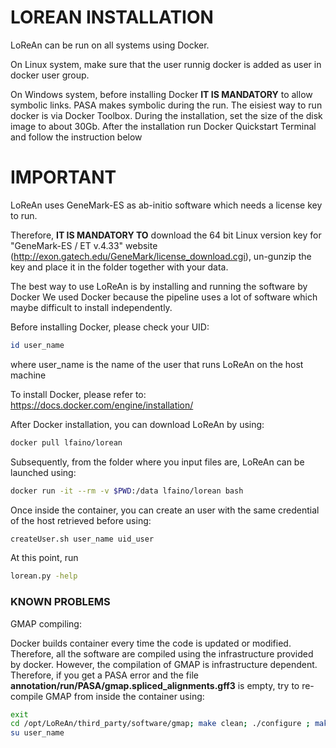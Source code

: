# LOREAN INSTALLATION

LoReAn can be run on all systems using Docker.

On Linux system, make sure that the user runnig docker is added as user in docker user group.

On Windows system, before installing Docker **IT IS MANDATORY** to allow symbolic links. PASA makes symbolic during the run.
The eisiest way to run docker is via Docker Toolbox. During the installation, set the size of the disk image to about 30Gb.
After the installation run Docker Quickstart Terminal and follow the instruction below 

# IMPORTANT
LoReAn uses GeneMark-ES as ab-initio software which needs a license key to run. 

Therefore, **IT IS MANDATORY TO** download the 64 bit Linux version key for "GeneMark-ES / ET v.4.33" website (http://exon.gatech.edu/GeneMark/license_download.cgi), un-gunzip the key and place it in 
the folder together with your data.

The best way to use LoReAn is by installing and running the software by Docker
We used Docker because the pipeline uses a lot of software which maybe difficult to install independently.

Before installing Docker, please check your UID:
```bash
id user_name
```
where user_name is the name of the user that runs LoReAn on the host machine

To install Docker, please refer to:
https://docs.docker.com/engine/installation/

After Docker installation, you can download LoReAn by using:
```bash
docker pull lfaino/lorean
```

Subsequently, from the folder where you input files are, LoReAn can be launched using:
```bash
docker run -it --rm -v $PWD:/data lfaino/lorean bash
```

Once inside the container, you can create an user with the same credential of the host retrieved before using:
```bash
createUser.sh user_name uid_user
```
At this point, run

```bash
lorean.py -help
```

### KNOWN PROBLEMS 

GMAP compiling:

Docker builds container every time the code is updated or modified. Therefore, all the software are compiled using the infrastructure provided by docker. However, the compilation of GMAP is 
infrastructure dependent. Therefore, if you get a PASA error and the file **annotation/run/PASA/gmap.spliced_alignments.gff3** is empty, try to re-compile GMAP from inside the 
container using:
```bash
exit
cd /opt/LoReAn/third_party/software/gmap; make clean; ./configure ; make ; sudo make install ; cd /data/
su user_name
```

